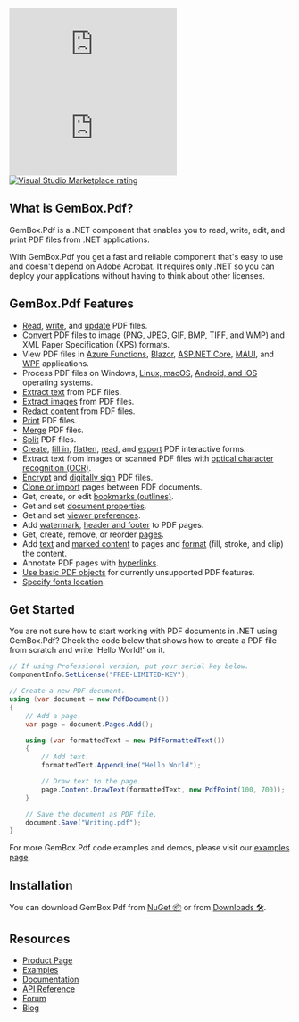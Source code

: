 [![NuGet version](https://img.shields.io/nuget/v/GemBox.Pdf?style=for-the-badge)](https://www.nuget.org/packages/GemBox.Pdf/) [![NuGet downloads](https://img.shields.io/nuget/dt/GemBox.Pdf?style=for-the-badge)](https://www.nuget.org/packages/GemBox.Pdf/) [![Visual Studio Marketplace rating](https://img.shields.io/visual-studio-marketplace/stars/GemBoxSoftware.GemBoxPdf?style=for-the-badge)](https://marketplace.visualstudio.com/items?itemName=GemBoxSoftware.GemBoxPdf)

## What is GemBox.Pdf?

GemBox.Pdf is a .NET component that enables you to read, write, edit, and print PDF files from .NET applications.

With GemBox.Pdf you get a fast and reliable component that's easy to use and doesn't depend on Adobe Acrobat. It requires only .NET so you can deploy your applications without having to think about other licenses.

## GemBox.Pdf Features

- [Read](https://www.gemboxsoftware.com/pdf/examples/c-sharp-vb-net-read-pdf/205), [write](https://www.gemboxsoftware.com/pdf/examples/c-sharp-vb-net-create-write-pdf-file/209), and [update](https://www.gemboxsoftware.com/pdf/examples/incremental-update/204) PDF files.
- [Convert](https://www.gemboxsoftware.com/pdf/examples/c-sharp-convert-pdf-to-image/208) PDF files to image (PNG, JPEG, GIF, BMP, TIFF, and WMP) and XML Paper Specification (XPS) formats.
- View PDF files in [Azure Functions](https://www.gemboxsoftware.com/pdf/examples/create-pdf-on-azure-functions-app-service/1601), [Blazor](https://www.gemboxsoftware.com/pdf/examples/blazor-create-pdf/1402), [ASP.NET Core](https://www.gemboxsoftware.com/pdf/examples/asp-net-core-create-pdf/1401), [MAUI](https://www.gemboxsoftware.com/pdf/examples/create-pdf-file-maui/1502), and [WPF](https://www.gemboxsoftware.com/pdf/examples/pdf-xpsdocument-wpf/1001) applications.
- Process PDF files on Windows, [Linux, macOS](https://www.gemboxsoftware.com/pdf/examples/create-pdf-on-linux-net-core/1301), [Android, and iOS](https://www.gemboxsoftware.com/pdf/examples/create-pdf-file-xamarin/1501) operating systems.
- [Extract text](https://www.gemboxsoftware.com/pdf/examples/extract-content-pdf/6005) from PDF files.
- [Extract images](https://www.gemboxsoftware.com/pdf/examples/c-sharp-vb-export-import-images-to-pdf/206#export) from PDF files.
- [Redact content](https://www.gemboxsoftware.com/pdf/examples/c-sharp-vb-net-redact-content-pdf/410) from PDF files.
- [Print](https://www.gemboxsoftware.com/pdf/examples/print-pdf-c-sharp/6002) PDF files.
- [Merge](https://www.gemboxsoftware.com/pdf/examples/c-sharp-vb-net-merge-pdf/201) PDF files.
- [Split](https://www.gemboxsoftware.com/pdf/examples/c-sharp-vb-net-split-pdf/202) PDF files.
- [Create](https://www.gemboxsoftware.com/pdf/examples/create-pdf-interactive-form-fields/505), [fill in](https://www.gemboxsoftware.com/pdf/examples/fill-in-pdf-interactive-form/502), [flatten](https://www.gemboxsoftware.com/pdf/examples/flatten-pdf-interactive-form-fields/506), [read](https://www.gemboxsoftware.com/pdf/examples/read-pdf-interactive-form-fields/501), and [export](https://www.gemboxsoftware.com/pdf/examples/c-sharp-export-pdf-interactive-form-data/503) PDF interactive forms.
- Extract text from images or scanned PDF files with [optical character recognition (OCR)](https://www.gemboxsoftware.com/pdf/examples/c-sharp-vb-net-ocr-pdf/408).
- [Encrypt](https://www.gemboxsoftware.com/pdf/examples/decrypt-encrypt-pdf-file/1101) and [digitally sign](https://www.gemboxsoftware.com/pdf/examples/c-sharp-vb-net-pdf-digital-signature/1102) PDF files.
- [Clone or import](https://www.gemboxsoftware.com/pdf/examples/cloning-pdf-pages/203) pages between PDF documents.
- Get, create, or edit [bookmarks (outlines)](https://www.gemboxsoftware.com/pdf/examples/c-sharp-vb-net-pdf-bookmarks-outlines/301).
- Get and set [document properties](https://www.gemboxsoftware.com/pdf/examples/pdf-document-properties/302).
- Get and set [viewer preferences](https://www.gemboxsoftware.com/pdf/examples/pdf-viewer-preferences/303).
- Add [watermark](https://www.gemboxsoftware.com/pdf/examples/pdf-watermarks/305), [header and footer](https://www.gemboxsoftware.com/pdf/examples/pdf-header-footer/304) to PDF pages.
- Get, create, remove, or reorder [pages](https://www.gemboxsoftware.com/pdf/examples/c-sharp-vb-net-pdf-pages/401).
- Add [text](https://www.gemboxsoftware.com/pdf/examples/pdf-content-groups/409) and [marked content](https://www.gemboxsoftware.com/pdf/examples/pdf-marked-content/407) to pages and [format](https://www.gemboxsoftware.com/pdf/examples/pdf-content-formatting/307) (fill, stroke, and clip) the content.
- Annotate PDF pages with [hyperlinks](https://www.gemboxsoftware.com/pdf/examples/c-sharp-vb-pdf-hyperlinks/308).
- [Use basic PDF objects](https://www.gemboxsoftware.com/pdf/examples/basic-pdf-objects/402) for currently unsupported PDF features.
- [Specify fonts location](https://www.gemboxsoftware.com/pdf/examples/fonts/404).

## Get Started

You are not sure how to start working with PDF documents in .NET using GemBox.Pdf? Check the code below that shows how to create a PDF file from scratch and write 'Hello World!' on it.

```csharp
// If using Professional version, put your serial key below.
ComponentInfo.SetLicense("FREE-LIMITED-KEY");

// Create a new PDF document.
using (var document = new PdfDocument())
{
    // Add a page.
    var page = document.Pages.Add();

    using (var formattedText = new PdfFormattedText())
    {
        // Add text.
        formattedText.AppendLine("Hello World");

        // Draw text to the page.
        page.Content.DrawText(formattedText, new PdfPoint(100, 700));
    }

    // Save the document as PDF file.
    document.Save("Writing.pdf");
}
```

For more GemBox.Pdf code examples and demos, please visit our [examples page](https://www.gemboxsoftware.com/pdf/examples/getting-started/101).

## Installation

You can download GemBox.Pdf from [NuGet 📦](https://www.nuget.org/packages/GemBox.Pdf/) or from [Downloads 🛠️](https://www.gemboxsoftware.com/pdf/downloads/).

## Resources

- [Product Page](https://www.gemboxsoftware.com/pdf)
- [Examples](https://www.gemboxsoftware.com/pdf/examples)
- [Documentation](https://www.gemboxsoftware.com/pdf/docs/introduction.html)
- [API Reference](https://www.gemboxsoftware.com/pdf/docs/GemBox.Pdf.html)
- [Forum](https://forum.gemboxsoftware.com/c/gembox-pdf/7)
- [Blog](https://www.gemboxsoftware.com/gembox-pdf)
